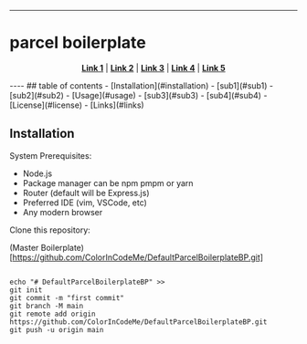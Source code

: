 ----
# parcel boilerplate
<p align="center">
<strong><a href="#link1">Link 1</a></strong>
|
<strong><a href="#link2">Link 2</a></strong>
|
<strong><a href="#link3">Link 3</a></strong>
|
<strong><a href="#link4">Link 4</a></strong>
|
<strong><a href="#link5">Link 5</a></strong>
</p>
----
## table of contents
- [Installation](#installation)
  - [sub1](#sub1)
  - [sub2](#sub2)
- [Usage](#usage)
  - [sub3](#sub3)
  - [sub4](#sub4)
- [License](#license)
- [Links](#links)


## Installation

System Prerequisites:

- Node.js
- Package manager can be npm pmpm or yarn
- Router (default  will be Express.js)
- Preferred IDE (vim, VSCode, etc)
- Any modern browser

Clone this repository:

(Master Boilerplate)[https://github.com/ColorInCodeMe/DefaultParcelBoilerplateBP.git]

```

echo "# DefaultParcelBoilerplateBP" >>
git init
git commit -m "first commit"
git branch -M main
git remote add origin https://github.com/ColorInCodeMe/DefaultParcelBoilerplateBP.git
git push -u origin main

```

